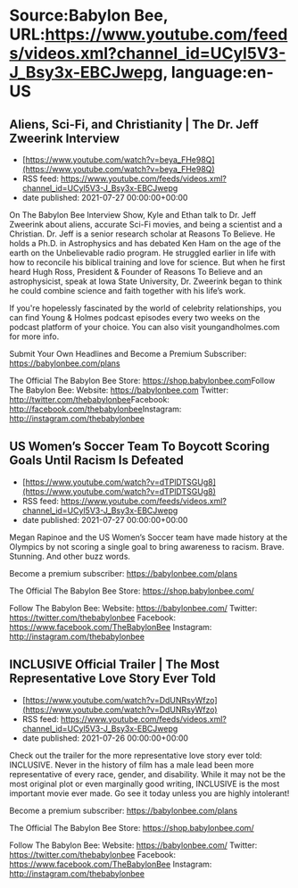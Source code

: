 # Source:Babylon Bee, URL:https://www.youtube.com/feeds/videos.xml?channel_id=UCyl5V3-J_Bsy3x-EBCJwepg, language:en-US

## Aliens, Sci-Fi, and Christianity | The Dr. Jeff Zweerink Interview
 - [https://www.youtube.com/watch?v=beya_FHe98Q](https://www.youtube.com/watch?v=beya_FHe98Q)
 - RSS feed: https://www.youtube.com/feeds/videos.xml?channel_id=UCyl5V3-J_Bsy3x-EBCJwepg
 - date published: 2021-07-27 00:00:00+00:00

On The Babylon Bee Interview Show, Kyle and Ethan talk to Dr. Jeff Zweerink about aliens, accurate Sci-Fi movies, and being a scientist and a Christian. Dr. Jeff is a senior research scholar at Reasons To Believe. He holds a Ph.D. in Astrophysics and has debated Ken Ham on the age of the earth on the Unbelievable radio program. He struggled earlier in life with how to reconcile his biblical training and love for science. But when he first heard Hugh Ross, President & Founder of Reasons To Believe and an astrophysicist, speak at Iowa State University, Dr. Zweerink began to think he could combine science and faith together with his life’s work.

If you're hopelessly fascinated by the world of celebrity relationships, you can find Young & Holmes podcast episodes every two weeks on the podcast platform of your choice. You can also visit youngandholmes.com for more info.

Submit Your Own Headlines and Become a Premium Subscriber: https://babylonbee.com/plans

The Official The Babylon Bee Store: https://shop.babylonbee.com​​​​
Follow The Babylon Bee:
Website: https://babylonbee.com​​​​
Twitter: http://twitter.com/thebabylonbee
​​​​Facebook: http://facebook.com/thebabylonbee
​​​​Instagram: http://instagram.com/thebabylonbee​

## US Women’s Soccer Team To Boycott Scoring Goals Until Racism Is Defeated
 - [https://www.youtube.com/watch?v=dTPlDTSGUg8](https://www.youtube.com/watch?v=dTPlDTSGUg8)
 - RSS feed: https://www.youtube.com/feeds/videos.xml?channel_id=UCyl5V3-J_Bsy3x-EBCJwepg
 - date published: 2021-07-27 00:00:00+00:00

Megan Rapinoe and the US Women’s Soccer team have made history at the Olympics by not scoring a single goal to bring awareness to racism. Brave. Stunning. And other buzz words.

Become a premium subscriber:  https://babylonbee.com/plans

The Official The Babylon Bee Store:  https://shop.babylonbee.com/

Follow The Babylon Bee:
Website: https://babylonbee.com/
Twitter: https://twitter.com/thebabylonbee
Facebook: https://www.facebook.com/TheBabylonBee
Instagram: http://instagram.com/thebabylonbee

## INCLUSIVE Official Trailer | The Most Representative Love Story Ever Told
 - [https://www.youtube.com/watch?v=DdUNRsyWfzo](https://www.youtube.com/watch?v=DdUNRsyWfzo)
 - RSS feed: https://www.youtube.com/feeds/videos.xml?channel_id=UCyl5V3-J_Bsy3x-EBCJwepg
 - date published: 2021-07-26 00:00:00+00:00

Check out the trailer for the more representative love story ever told: INCLUSIVE. Never in the history of film has a male lead been more representative of every race, gender, and disability. While it may not be the most original plot or even marginally good writing, INCLUSIVE is the most important movie ever made. Go see it today unless you are highly intolerant!

Become a premium subscriber:  https://babylonbee.com/plans

The Official The Babylon Bee Store:  https://shop.babylonbee.com/

Follow The Babylon Bee:
Website: https://babylonbee.com/
Twitter: https://twitter.com/thebabylonbee
Facebook: https://www.facebook.com/TheBabylonBee
Instagram: http://instagram.com/thebabylonbee

